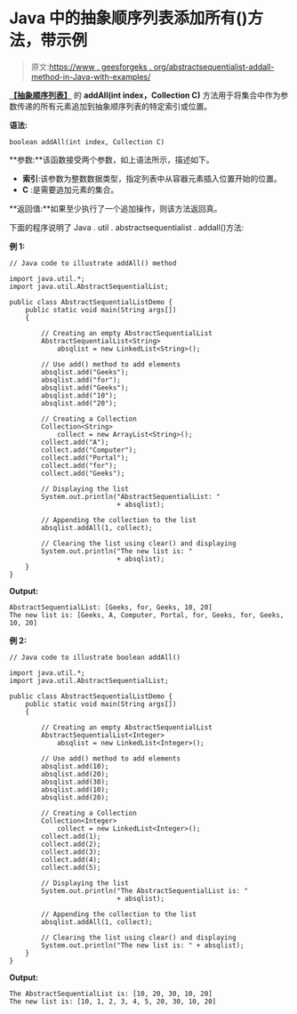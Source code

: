 # Java 中的抽象顺序列表添加所有()方法，带示例

> 原文:[https://www . geesforgeks . org/abstractsequentialist-addall-method-in-Java-with-examples/](https://www.geeksforgeeks.org/abstractsequentiallist-addall-method-in-java-with-examples/)

[**【抽象顺序列表】**](https://www.geeksforgeeks.org/abstractsequentiallist-in-java-with-examples/) 的 **addAll(int index，Collection C)** 方法用于将集合中作为参数传递的所有元素追加到抽象顺序列表的特定索引或位置。

**语法:**

```
boolean addAll(int index, Collection C)
```

**参数:**该函数接受两个参数，如上语法所示，描述如下。

*   **索引**:该参数为整数数据类型，指定列表中从容器元素插入位置开始的位置。
*   **C** :是需要追加元素的集合。

**返回值:**如果至少执行了一个追加操作，则该方法返回真。

下面的程序说明了 Java . util . abstractsequentialist . addall()方法:

**例 1:**

```
// Java code to illustrate addAll() method

import java.util.*;
import java.util.AbstractSequentialList;

public class AbstractSequentialListDemo {
    public static void main(String args[])
    {

        // Creating an empty AbstractSequentialList
        AbstractSequentialList<String>
            absqlist = new LinkedList<String>();

        // Use add() method to add elements
        absqlist.add("Geeks");
        absqlist.add("for");
        absqlist.add("Geeks");
        absqlist.add("10");
        absqlist.add("20");

        // Creating a Collection
        Collection<String>
            collect = new ArrayList<String>();
        collect.add("A");
        collect.add("Computer");
        collect.add("Portal");
        collect.add("for");
        collect.add("Geeks");

        // Displaying the list
        System.out.println("AbstractSequentialList: "
                           + absqlist);

        // Appending the collection to the list
        absqlist.addAll(1, collect);

        // Clearing the list using clear() and displaying
        System.out.println("The new list is: "
                           + absqlist);
    }
}
```

**Output:**

```
AbstractSequentialList: [Geeks, for, Geeks, 10, 20]
The new list is: [Geeks, A, Computer, Portal, for, Geeks, for, Geeks, 10, 20]

```

**例 2:**

```
// Java code to illustrate boolean addAll()

import java.util.*;
import java.util.AbstractSequentialList;

public class AbstractSequentialListDemo {
    public static void main(String args[])
    {

        // Creating an empty AbstractSequentialList
        AbstractSequentialList<Integer>
            absqlist = new LinkedList<Integer>();

        // Use add() method to add elements
        absqlist.add(10);
        absqlist.add(20);
        absqlist.add(30);
        absqlist.add(10);
        absqlist.add(20);

        // Creating a Collection
        Collection<Integer>
            collect = new LinkedList<Integer>();
        collect.add(1);
        collect.add(2);
        collect.add(3);
        collect.add(4);
        collect.add(5);

        // Displaying the list
        System.out.println("The AbstractSequentialList is: "
                           + absqlist);

        // Appending the collection to the list
        absqlist.addAll(1, collect);

        // Clearing the list using clear() and displaying
        System.out.println("The new list is: " + absqlist);
    }
}
```

**Output:**

```
The AbstractSequentialList is: [10, 20, 30, 10, 20]
The new list is: [10, 1, 2, 3, 4, 5, 20, 30, 10, 20]

```